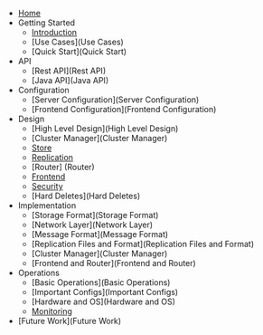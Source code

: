 * [Home](Home)
* Getting Started
  * [Introduction](Introduction)
  * [Use Cases](Use Cases)
  * [Quick Start](Quick Start)
* API
  * [Rest API](Rest API)
  * [Java API](Java API)
* Configuration
  * [Server Configuration](Server Configuration)
  * [Frontend Configuration](Frontend Configuration)
* Design
  * [High Level Design](High Level Design)
  * [Cluster Manager](Cluster Manager)
  * [Store](Store)
  * [Replication](Replication)
  * [Router] (Router)
  * [Frontend](Frontend)
  * [Security](Security)
  * [Hard Deletes](Hard Deletes)
* Implementation
  * [Storage Format](Storage Format)
  * [Network Layer](Network Layer)
  * [Message Format](Message Format)
  * [Replication Files and Format](Replication Files and Format)
  * [Cluster Manager](Cluster Manager)
  * [Frontend and Router](Frontend and Router)
* Operations
  * [Basic Operations](Basic Operations)
  * [Important Configs](Important Configs)
  * [Hardware and OS](Hardware and OS)
  * [Monitoring](Monitoring)
* [Future Work](Future Work)
